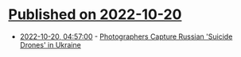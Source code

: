 # [Published on 2022-10-20](index.md)

* [2022-10-20, 04:57:00](https://soylentnews.org/article.pl?sid=22/10/19/1238237&from=rss) - [Photographers Capture Russian 'Suicide Drones' in Ukraine](https://soylentnews.org/article.pl?sid=22/10/19/1238237&from=rss)
